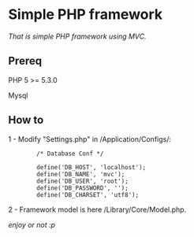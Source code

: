 Simple PHP framework
====================

*That is simple PHP framework using MVC.*
 
Prereq
------
 
PHP 5 >= 5.3.0

Mysql


How to
-----------
 
1 - Modify "Settings.php" in /Application/Configs/:
 
```
        /* Database Conf */

        define('DB_HOST', 'localhost');
        define('DB_NAME', 'mvc');
        define('DB_USER', 'root'); 
        define('DB_PASSWORD', ''); 
        define('DB_CHARSET', 'utf8');
```

2 - Framework model is here  /Library/Core/Model.php.

*enjoy or not :p*
